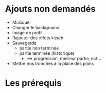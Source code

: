 # Ajouts non demandés
- Musique 
- Changer le background
- Image de profil
- Rajouter des effets kitsch
- Sauvegarde 
  - partie non terminée
  - partie terminée (historique)
    - ==> progression, meilleur partie, ect... 
- Mettre nos tronches à la place des pions 

# Les prérequis
